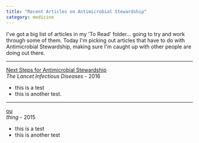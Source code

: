 ```yaml
---
title: "Recent Articles on Antimicrobial Stewardship"
category: medicine
---
```


I've got a big list of articles in my 'To Read' folder... going to try and work
through some of them. Today I'm picking out articles that have to do with
Antimicrobial Stewardship, making sure I'm caught up with other people are
doing out there.

---
[Next Steps for Antimicrobial Stewardship](linkinghub.elsevier.com/retrieve/pii/S1473309916000992)   
_The Lancet Infectious Diseases_ - 2016   

- this is a test
- this is another test.


---
[ou](http://www.url.com)  
_thing_ - 2015

- this is a test
- this is another test

